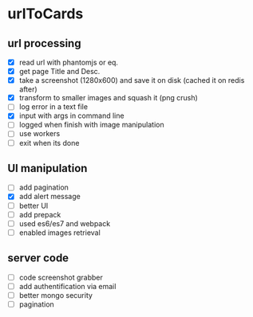 urlToCards
==========

## url processing #

- [X] read url with phantomjs or eq.
- [X] get page Title and Desc.
- [X] take a screenshot (1280x600) and save it on disk (cached it on redis after)
- [X] transform to smaller images and squash it (png crush)
- [ ] log error in a text file
- [X] input with args in command line
- [ ] logged when finish with image manipulation
- [ ] use workers
- [ ] exit when its done

## UI manipulation ##

- [ ] add pagination
- [X] add alert message
- [ ] better UI
- [ ] add prepack
- [ ] used es6/es7 and webpack
- [ ] enabled images retrieval

## server code ##

- [ ] code screenshot grabber
- [ ] add authentification via email
- [ ] better mongo security
- [ ] pagination
